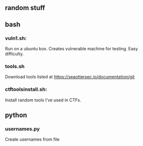 ## random stuff

## bash

### vuln1.sh: 
Run on a ubuntu box. Creates vulnerable machine for testing. Easy difficulty. <br>
### tools.sh
Download tools listed at https://seaottersec.io/documentation/git
### ctftoolsinstall.sh: 
Install random tools I've used in CTFs. <br>

## python

### usernames.py
Create usernames from file
